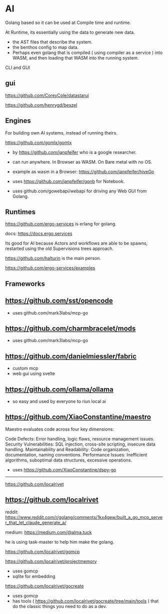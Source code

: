 # AI

Golang based so it can be used at Compile time and runtime.

At Runtime, its essentially using the data to generate new data. 

- the AST files that describe the system.
- the benthos config to map data.
- Perhaps even golang that is compiled ( using compiler as a service ) into WASM, and then loading that WASM into the running system.

CLI and GUI 

## gui

https://github.com/CoreyCole/datastarui

https://github.com/henrygd/beszel 


## Engines

For building own AI systems, instead of running theirs.

https://github.com/gomlx/gomlx 

- by https://github.com/janpfeifer who is a google researcher.

- can run anywhere. In Browser as WASM. On Bare metal with no OS.

- example as wasm in a Browser: https://github.com/janpfeifer/hiveGo

- uses https://github.com/janpfeifer/gonb for Notebook.

- uses github.com/gowebapi/webapi for driving any Web GUI from Golang.

## Runtimes

https://github.com/ergo-services is erlang for golang. 

docs: https://docs.ergo.services

Its good for AI because Actors and workflows are able to be spawns, restarted using the old Supervisions trees approach.

https://github.com/halturin is the main person.

https://github.com/ergo-services/examples 



## Frameworks

## https://github.com/sst/opencode

- uses github.com/mark3labs/mcp-go


## https://github.com/charmbracelet/mods

- uses github.com/mark3labs/mcp-go


## https://github.com/danielmiessler/fabric

- custom mcp 
- web gui using svelte


## https://github.com/ollama/ollama

- so easy and used by everyone to riun local ai

## https://github.com/XiaoConstantine/maestro

Maestro evaluates code across four key dimensions:

Code Defects: Error handling, logic flaws, resource management issues.
Security Vulnerabilities: SQL injection, cross-site scripting, insecure data handling.
Maintainability and Readability: Code organization, documentation, naming conventions.
Performance Issues: Inefficient algorithms, suboptimal data structures, excessive operations.

- uses https://github.com/XiaoConstantine/dspy-go

---

https://github.com/localrivet

## https://github.com/localrivet

reddit: https://www.reddit.com/r/golang/comments/1kx4gew/built_a_go_mcp_server_that_let_claude_generate_a/

medium: https://medium.com/@alma.tuck


he is using task-master to help him make the golang.


https://github.com/localrivet/gomcp

https://github.com/localrivet/projectmemory
- uses gomcp
- sqlite for embedding

https://github.com/localrivet/gocreate
- uses gomcp
- has tools ( https://github.com/localrivet/gocreate/tree/main/tools ) that do the classic things you need to do as a dev.


